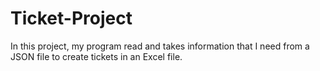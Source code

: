 # Ticket-Project
In this project, my program read and takes information that I need from a JSON file to create tickets in an Excel file.
